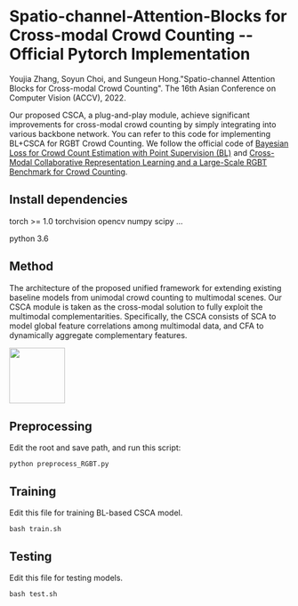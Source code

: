 # Spatio-channel-Attention-Blocks for Cross-modal Crowd Counting -- Official Pytorch Implementation
Youjia Zhang, Soyun Choi, and Sungeun Hong."Spatio-channel Attention Blocks for Cross-modal Crowd Counting". The 16th Asian Conference on Computer Vision (ACCV), 2022.

Our proposed CSCA, a plug-and-play module, achieve significant improvements for cross-modal crowd counting by simply integrating into various backbone network. You can refer to this code for implementing BL+CSCA for RGBT Crowd Counting. We follow the official code of [Bayesian Loss for Crowd Count Estimation with Point Supervision (BL)](https://github.com/ZhihengCV/Bayesian-Crowd-Counting) and [Cross-Modal Collaborative Representation Learning and a Large-Scale RGBT Benchmark for Crowd Counting](https://github.com/chen-judge/RGBTCrowdCounting).

## Install dependencies
torch >= 1.0
torchvision
opencv
numpy
scipy
...

python 3.6

## Method
The architecture of the proposed unified framework for extending existing baseline models from unimodal crowd counting to multimodal scenes. Our CSCA module is taken as the cross-modal solution to fully exploit the multimodal complementarities. Specifically, the CSCA consists of SCA to model global feature correlations among multimodal data, and CFA to dynamically aggregate complementary features.

<img src="https://github.com/zhangyj66/ACCV-2022-Spatio-channel-Attention-Blocks-for-Cross-modal-Crowd-Counting/edit/main/Architecture.jpg" width="100px">


## Preprocessing

Edit the root and save path, and run this script:
```
python preprocess_RGBT.py
```


## Training
Edit this file for training BL-based CSCA model.
```
bash train.sh
```

## Testing
Edit this file for testing models.
```
bash test.sh
```

